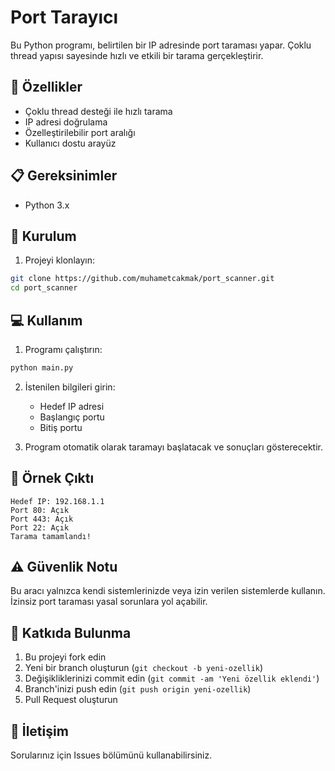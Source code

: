 # Port Tarayıcı

Bu Python programı, belirtilen bir IP adresinde port taraması yapar. Çoklu thread yapısı sayesinde hızlı ve etkili bir tarama gerçekleştirir.

## 🚀 Özellikler

- Çoklu thread desteği ile hızlı tarama
- IP adresi doğrulama
- Özelleştirilebilir port aralığı
- Kullanıcı dostu arayüz

## 📋 Gereksinimler

- Python 3.x

## 🔧 Kurulum

1. Projeyi klonlayın:
```bash
git clone https://github.com/muhametcakmak/port_scanner.git
cd port_scanner
```

## 💻 Kullanım

1. Programı çalıştırın:
```bash
python main.py
```

2. İstenilen bilgileri girin:
   - Hedef IP adresi
   - Başlangıç portu
   - Bitiş portu

3. Program otomatik olarak taramayı başlatacak ve sonuçları gösterecektir.

## 📝 Örnek Çıktı

```
Hedef IP: 192.168.1.1
Port 80: Açık
Port 443: Açık
Port 22: Açık
Tarama tamamlandı!
```

## ⚠️ Güvenlik Notu

Bu aracı yalnızca kendi sistemlerinizde veya izin verilen sistemlerde kullanın. İzinsiz port taraması yasal sorunlara yol açabilir.

## 🤝 Katkıda Bulunma

1. Bu projeyi fork edin
2. Yeni bir branch oluşturun (`git checkout -b yeni-ozellik`)
3. Değişikliklerinizi commit edin (`git commit -am 'Yeni özellik eklendi'`)
4. Branch'inizi push edin (`git push origin yeni-ozellik`)
5. Pull Request oluşturun

## 👥 İletişim

Sorularınız için Issues bölümünü kullanabilirsiniz. 